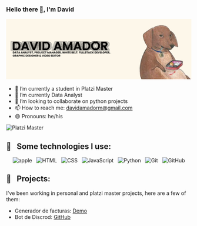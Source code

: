 ### Hello there 👋, I'm David

![Header](github_header.png)

- 🔭 I’m currently a student in Platzi Master
- 🌱 I’m currently Data Analyst 
- 👯 I’m looking to collaborate on python projects
- 📫 How to reach me: davidamadorm@gmail.com
- 😄 Pronouns: he/his

![Platzi Master](https://img.shields.io/badge/Platzi%20Master-C8-95ca3e)

## 🎯 &nbsp;&nbsp;Some technologies I use:
<p align="center">
  <img src="https://img.shields.io/badge/Apple-gray?style=for-the-badge&logo=apple&logoColor=white" alt="apple" />&nbsp;&nbsp;
  <img src="https://img.shields.io/badge/HTML5-E34F26?style=for-the-badge&logo=html5&logoColor=white" alt="HTML" />&nbsp;&nbsp;
  <img src="https://img.shields.io/badge/CSS3-1572B6?style=for-the-badge&logo=css3&logoColor=white" alt="CSS" />&nbsp;&nbsp;
  <img src="https://img.shields.io/badge/JavaScript-323330?style=for-the-badge&logo=javascript&logoColor=F7DF1E" alt="JavaScript" />&nbsp;&nbsp;
  <img src="https://img.shields.io/badge/Python-2B5B84?style=for-the-badge&logo=python&logoColor=F7DF1E" alt="Python" />&nbsp;&nbsp;
  <img src="https://img.shields.io/badge/Git-F05032?style=for-the-badge&logo=git&logoColor=white" alt="Git" />&nbsp;&nbsp;
  <img src="https://img.shields.io/badge/github%20-%23000.svg?&style=for-the-badge&logo=github&logoColor=white" alt="GitHub" />
</p>

## 🚀 &nbsp;&nbsp;Projects:

I've been working in personal and platzi master projects, here are a few of them:

- Generador de facturas: [Demo](http://davidaam.pythonanywhere.com/)
- Bot de Discrod: [GitHub](https://github.com/davidaamm/discord_bot)
